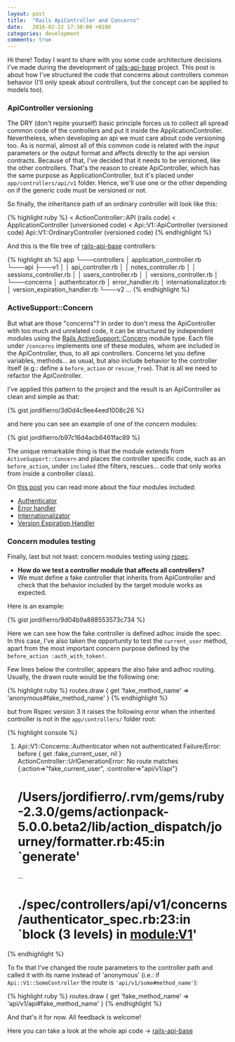 ```yaml
---
layout: post
title:  "Rails ApiController and Concerns"
date:   2016-02-22 17:30:00 +0100
categories: development
comments: true
---
```


Hi there! Today I want to share with you some code architecture decisions
I've made during the development of
[rails-api-base](https://github.com/jordifierro/rails-api-base) project.
This post is about how I've structured the code
that concerns about controllers common behavior
(I'll only speak about controllers,
 but the concept can be applied to models too).

### ApiController versioning

The DRY (don't repite yourself) basic principle
forces us to collect all spread common code of the controllers
and put it inside the ApplicationController.
Nevertheless, when developing an api we must care about code versioning too.
As is normal, almost all of this common code
is related with the input parameters
or the output format and affects directly to the api version contracts.
Because of that, I've decided that it needs to be versioned,
like the other controllers.
That's the reason to create ApiController,
which has the same purpose as ApplicationController,
but it's placed under `app/controllers/api/v1` folder.
Hence, we'll use one or the other
depending on if the generic code must be versioned or not.

So finally, the inheritance path of an ordinary controller will look like this:

{% highlight ruby %}
                                    < ActionController::API (rails code)
                        < ApplicationController (unversioned code)
            < Api::V1::ApiController (versioned code)
Api::V1::OrdinaryController (versioned code)
{% endhighlight %}

And this is the file tree of
[rails-api-base](https://github.com/jordifierro/rails-api-base) controllers:

{% highlight sh %}
app
└───controllers
    │   application_controller.rb
    └───api
        ├───v1
        │   │   api_controller.rb
        │   │   notes_controller.rb
        │   │   sessions_controller.rb
        │   │   users_controller.rb
        │   │   versions_controller.rb
        │   └───concerns
        │            authenticator.rb
        │            error_handler.rb
        │            internationalizator.rb
        │            version_expiration_handler.rb
        └───v2
                ...
{% endhighlight %}

### ActiveSupport::Concern

But what are those "concerns"?
In order to don't mess the ApiController
with too much and unrelated code,
it can be structured by independent modules using the
[Rails ActiveSupport::Concern](http://api.rubyonrails.org/classes/ActiveSupport/Concern.html)
module type.
Each file under `/concerns` implements one of these modules,
whom are included in the ApiController, thus, to all api controllers.
Concerns let you define variables, methods...
as usual, but also include behavior to the controller itself
(e.g.: define a `before_action` or `rescue_from`).
That is all we need to refactor the ApiController.

I've applied this pattern to the project
and the result is an ApiController as clean and simple as that:

{% gist jordifierro/3d0d4c9ee4eed1008c26 %}

and here you can see an example of one of the concern modules:

{% gist jordifierro/b97c16d4acb6461fac89 %}

The unique remarkable thing is that
the module extends from `ActiveSupport::Concern`
and places the controller specific code, such as an `before_action`,
under `included`
(the filters, rescues... code that only works from inside a controller class).

On [this post](/rails-api-modules)
you can read more about the four modules included:

* [Authenticator](/rails-api-modules#authenticator)
* [Error handler](/rails-api-modules#error-handler)
* [Internationalizator](/rails-api-modules#internationalizator)
* [Version Expiration Handler](/rails-api-modules#version-expiration-handler)

### Concern modules testing

Finally, last but not least: concern modules testing using
[rspec](http://rspec.info/).

- <b> How do we test a controller module that affects all controllers?</b>
- We must define a fake controller that inherits from ApiController
and check that the behavior included by the target module
works as expected.

Here is an example:

{% gist jordifierro/9d04b9a888553573c734 %}

Here we can see how the fake controller is defined adhoc inside the spec.
In this case, I've also taken the opportunity to test the `current_user`
method, apart from the most important concern purpose defined by the
`before_action :auth_with_token!`.

Few lines below the controller, appears the also fake and adhoc routing.
Usually, the drawn route would be the following one:

{% highlight ruby %}
routes.draw { get 'fake_method_name' => 'anonymous#fake_method_name' }
{% endhighlight %}

but from Rspec version 3 it raises the following error
when the inherited controller is not in the `app/controllers/` folder root:

{% highlight console %}
1) Api::V1::Concerns::Authenticator when not authenticated
     Failure/Error: before { get :fake_current_user, nil }
     ActionController::UrlGenerationError:
       No route matches {:action=>"fake_current_user", :controller=>"api/v1/api"}
     # /Users/jordifierro/.rvm/gems/ruby-2.3.0/gems/actionpack-5.0.0.beta2/lib/action_dispatch/journey/formatter.rb:45:in `generate'
     ...
     # ./spec/controllers/api/v1/concerns/authenticator_spec.rb:23:in `block (3 levels) in <module:V1>'
{% endhighlight %}

To fix that I've changed the route parameters to the controller path
and called it with its name instead of 'anonymous'
(i.e.: if `Api::V1::SomeController` the route is `'api/v1/some#method_name'`):

{% highlight ruby %}
routes.draw { get 'fake_method_name' => 'api/v1/api#fake_method_name' }
{% endhighlight %}

And that's it for now. All feedback is welcome!

Here you can take a look at the whole api code ->
[rails-api-base](https://github.com/jordifierro/rails-api-base)
